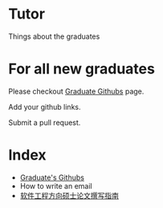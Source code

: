 # Tutor
Things about the graduates

# For all new graduates
Please checkout [Graduate Githubs](Students.md) page.

Add your github links.

Submit a pull request.

# Index
+ [Graduate's Githubs](Students.md)
+ How to write an email
+ [软件工程方向硕士论文撰写指南](How2WriteThesis.md)
